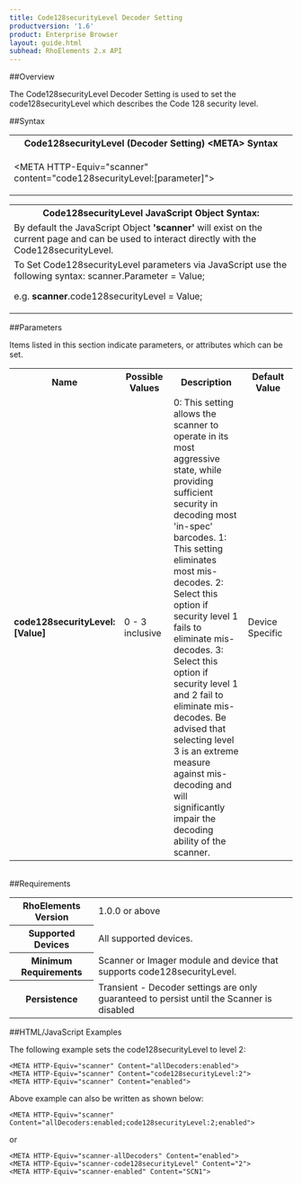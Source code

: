 ```yaml
---
title: Code128securityLevel Decoder Setting
productversion: '1.6'
product: Enterprise Browser
layout: guide.html
subhead: RhoElements 2.x API
---
```


##Overview

The Code128securityLevel Decoder Setting is used to set the code128securityLevel which describes the Code 128 security level.

##Syntax

<table class="re-table"><tr><th class="tableHeading">Code128securityLevel (Decoder Setting) &lt;META&gt; Syntax
</th></tr><tr><td class="clsSyntaxCells clsOddRow"><p>&lt;META HTTP-Equiv="scanner" content="code128securityLevel:[parameter]"&gt;</p></td></tr></table>
<table class="re-table"><tr><th class="tableHeading">Code128securityLevel JavaScript Object Syntax:</th></tr><tr><td class="clsSyntaxCells clsOddRow">
By default the JavaScript Object <b>'scanner'</b> will exist on the current page and can be used to interact directly with the Code128securityLevel.
</td></tr><tr><td class="clsSyntaxCells clsEvenRow">
To Set Code128securityLevel parameters via JavaScript use the following syntax: scanner.Parameter = Value;
<P />e.g. <b>scanner</b>.code128securityLevel = Value;
</td></tr></table>

##Parameters


Items listed in this section indicate parameters, or attributes which can be set.
<table class="re-table"><col width="20%" /><col width="20%" /><col width="38%" /><col width="22%" /><tr><th class="tableHeading">Name</th><th class="tableHeading">Possible Values</th><th class="tableHeading">Description</th><th class="tableHeading">Default Value</th></tr><tr><td class="clsSyntaxCells clsOddRow"><b>code128securityLevel:[Value]
</b></td><td class="clsSyntaxCells clsOddRow">0 - 3 inclusive</td><td class="clsSyntaxCells clsOddRow">0: This setting allows the scanner to operate in its most aggressive state, while providing sufficient security in decoding most 'in-spec' barcodes.  1: This setting eliminates most mis-decodes.  2: Select this option if security level 1 fails to eliminate mis-decodes.  3: Select this option if security level 1 and 2 fail to eliminate mis-decodes.  Be advised that selecting level 3 is an extreme measure against mis-decoding and will significantly impair the decoding ability of the scanner.</td><td class="clsSyntaxCells clsOddRow">Device Specific</td></tr></table>
<table class="re-table"><col width="78%" /><col width="8%" /><col width="1%" /><col width="5%" /><col width="1%" /><col width="5%" /><col width="2%" /></table>





##Requirements

<table class="re-table"><tr><th class="tableHeading">RhoElements Version</th><td class="clsSyntaxCell clsEvenRow">1.0.0 or above
</td></tr><tr><th class="tableHeading">Supported Devices</th><td class="clsSyntaxCell clsOddRow">All supported devices.</td></tr><tr><th class="tableHeading">Minimum Requirements</th><td class="clsSyntaxCell clsOddRow">Scanner or Imager module and device that supports code128securityLevel.</td></tr><tr><th class="tableHeading">Persistence</th><td class="clsSyntaxCell clsEvenRow">Transient - Decoder settings are only guaranteed to persist until the Scanner is disabled</td></tr></table>


##HTML/JavaScript Examples

The following example sets the code128securityLevel to level 2:

	<META HTTP-Equiv="scanner" Content="allDecoders:enabled">
	<META HTTP-Equiv="scanner" Content="code128securityLevel:2">
	<META HTTP-Equiv="scanner" Content="enabled">
	
Above example can also be written as shown below:

	<META HTTP-Equiv="scanner" Content="allDecoders:enabled;code128securityLevel:2;enabled">
	
or

	<META HTTP-Equiv="scanner-allDecoders" Content="enabled">
	<META HTTP-Equiv="scanner-code128securityLevel" Content="2">
	<META HTTP-Equiv="scanner-enabled" Content="SCN1">
	





